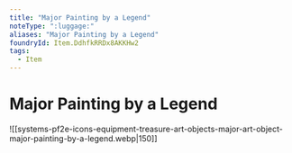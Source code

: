 ```yaml
---
title: "Major Painting by a Legend"
noteType: ":luggage:"
aliases: "Major Painting by a Legend"
foundryId: Item.DdhfkRRDx8AKKHw2
tags:
  - Item
---
```


# Major Painting by a Legend
![[systems-pf2e-icons-equipment-treasure-art-objects-major-art-object-major-painting-by-a-legend.webp|150]]
